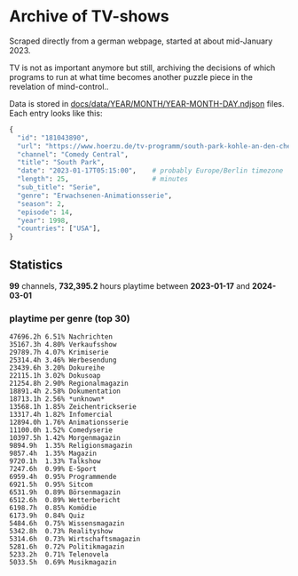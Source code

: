 # Archive of TV-shows

Scraped directly from a german webpage, started at about mid-January 2023.

TV is not as important anymore but still, archiving the decisions of which programs to run at what time
becomes another puzzle piece in the revelation of mind-control.. 

Data is stored in [docs/data/YEAR/MONTH/YEAR-MONTH-DAY.ndjson](docs/data/) files. 
Each entry looks like this:

```python
{
  "id": "181043890", 
  "url": "https://www.hoerzu.de/tv-programm/south-park-kohle-an-den-chefkoch/bid_181043890/", 
  "channel": "Comedy Central", 
  "title": "South Park", 
  "date": "2023-01-17T05:15:00",    # probably Europe/Berlin timezone 
  "length": 25,                     # minutes 
  "sub_title": "Serie", 
  "genre": "Erwachsenen-Animationsserie", 
  "season": 2, 
  "episode": 14, 
  "year": 1998, 
  "countries": ["USA"],
}
```

## Statistics

**99** channels, **732,395.2** hours playtime between **2023-01-17** and **2024-03-01**


### playtime per genre (top 30)

    47696.2h 6.51% Nachrichten
    35167.3h 4.80% Verkaufsshow
    29789.7h 4.07% Krimiserie
    25314.4h 3.46% Werbesendung
    23439.6h 3.20% Dokureihe
    22115.1h 3.02% Dokusoap
    21254.8h 2.90% Regionalmagazin
    18891.4h 2.58% Dokumentation
    18713.1h 2.56% *unknown*
    13568.1h 1.85% Zeichentrickserie
    13317.4h 1.82% Infomercial
    12894.0h 1.76% Animationsserie
    11100.0h 1.52% Comedyserie
    10397.5h 1.42% Morgenmagazin
    9894.9h  1.35% Religionsmagazin
    9857.4h  1.35% Magazin
    9720.1h  1.33% Talkshow
    7247.6h  0.99% E-Sport
    6959.4h  0.95% Programmende
    6921.5h  0.95% Sitcom
    6531.9h  0.89% Börsenmagazin
    6512.6h  0.89% Wetterbericht
    6198.7h  0.85% Komödie
    6173.9h  0.84% Quiz
    5484.6h  0.75% Wissensmagazin
    5342.8h  0.73% Realityshow
    5314.6h  0.73% Wirtschaftsmagazin
    5281.6h  0.72% Politikmagazin
    5233.2h  0.71% Telenovela
    5033.5h  0.69% Musikmagazin
